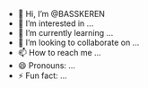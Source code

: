 - 👋 Hi, I’m @BASSKEREN
- 👀 I’m interested in ...
- 🌱 I’m currently learning ...
- 💞️ I’m looking to collaborate on ...
- 📫 How to reach me ...
- 😄 Pronouns: ...
- ⚡ Fun fact: ...

<!---
BASSKEREN/BASSKEREN is a ✨ special ✨ repository because its `README.md` (this file) appears on your GitHub profile.
You can click the Preview link to take a look at your changes.
--->
